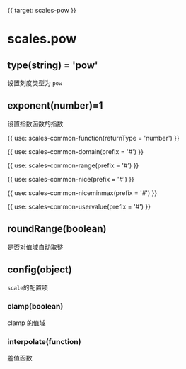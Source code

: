 {{ target: scales-pow }}

# scales.pow

## type(string) = 'pow'

设置刻度类型为 `pow`

## exponent(number)=1

设置指数函数的指数

{{ use: scales-common-function(returnType = 'number') }}

{{ use: scales-common-domain(prefix = '#') }}

{{ use: scales-common-range(prefix = '#') }}

{{ use: scales-common-nice(prefix = '#') }}

{{ use: scales-common-niceminmax(prefix = '#') }}

{{ use: scales-common-uservalue(prefix = '#') }}

## roundRange(boolean)

是否对值域自动取整

## config(object)

`scale`的配置项

### clamp(boolean)

clamp 的值域

### interpolate(function)

差值函数
